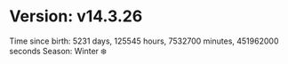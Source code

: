 # Version: v14.3.26
Time since birth: 5231 days, 125545 hours, 7532700 minutes, 451962000 seconds
Season: Winter ❄️
